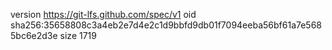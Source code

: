 version https://git-lfs.github.com/spec/v1
oid sha256:35658808c3a4eb2e7d4e2c1d9bbfd9db01f7094eeba56bf61a7e5685bc6e2d3e
size 1719
